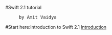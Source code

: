 #Swift 2.1 tutorial
<pre>     by Amit Vaidya</pre>

#Start here:Introduction to Swift 2.1
<a href=https://youtu.be/czt5dKnxirQ>Introduction</a>

